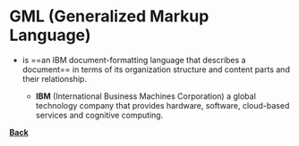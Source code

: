# GML (Generalized Markup Language)
- is ==an IBM document-formatting language that describes a document== in terms of its organization structure and content parts and their relationship.
	
	- **IBM** (International Business Machines Corporation)
	a global technology company that provides hardware, software, cloud-based services and cognitive computing.

**[Back](WEBDEVPRELIM2.md)**